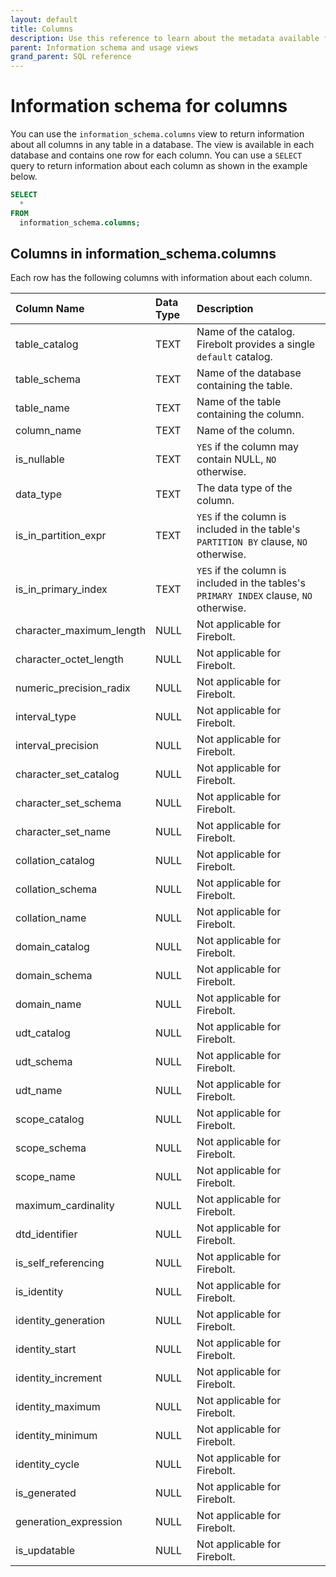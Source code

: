 ```yaml
---
layout: default
title: Columns
description: Use this reference to learn about the metadata available for Firebolt columns using the information schema.
parent: Information schema and usage views
grand_parent: SQL reference
---
```


# Information schema for columns

You can use the `information_schema.columns` view to return information about all columns in any table in a database. The view is available in each database and contains one row for each column. You can use a `SELECT` query to return information about each column as shown in the example below.


```sql
SELECT
  *
FROM
  information_schema.columns;
```

## Columns in information_schema.columns

Each row has the following columns with information about each column.

| Column Name               | Data Type | Description|
|:--------------------------|:----------|:-----------|
| table_catalog             | TEXT    | Name of the catalog. Firebolt provides a single `default` catalog. |
| table_schema              | TEXT    | Name of the database containing the table. |
| table_name                | TEXT    | Name of the table containing the column. |
| column_name               | TEXT    | Name of the column. |
| is_nullable               | TEXT    | `YES` if the column may contain NULL, `NO` otherwise. |
| data_type                 | TEXT    | The data type of the column. |
| is_in_partition_expr      | TEXT    | `YES` if the column is included in the table's `PARTITION BY` clause, `NO` otherwise. |
| is_in_primary_index       | TEXT    | `YES` if the column is included in the tables's `PRIMARY INDEX` clause, `NO` otherwise. |
| character_maximum_length  | NULL      | Not applicable for Firebolt. |
| character_octet_length    | NULL      | Not applicable for Firebolt. |
| numeric_precision_radix   | NULL      | Not applicable for Firebolt. |
| interval_type             | NULL      | Not applicable for Firebolt. |
| interval_precision        | NULL      | Not applicable for Firebolt. |
| character_set_catalog     | NULL      | Not applicable for Firebolt. |
| character_set_schema      | NULL      | Not applicable for Firebolt. |
| character_set_name        | NULL      | Not applicable for Firebolt. |
| collation_catalog         | NULL      | Not applicable for Firebolt. |
| collation_schema          | NULL      | Not applicable for Firebolt. |
| collation_name            | NULL      | Not applicable for Firebolt. |
| domain_catalog            | NULL      | Not applicable for Firebolt. |
| domain_schema             | NULL      | Not applicable for Firebolt. |
| domain_name               | NULL      | Not applicable for Firebolt. |
| udt_catalog               | NULL      | Not applicable for Firebolt. |
| udt_schema                | NULL      | Not applicable for Firebolt. |
| udt_name                  | NULL      | Not applicable for Firebolt. |
| scope_catalog             | NULL      | Not applicable for Firebolt. |
| scope_schema              | NULL      | Not applicable for Firebolt. |
| scope_name                | NULL      | Not applicable for Firebolt. |
| maximum_cardinality       | NULL      | Not applicable for Firebolt. |
| dtd_identifier            | NULL      | Not applicable for Firebolt. |
| is_self_referencing       | NULL      | Not applicable for Firebolt. |
| is_identity               | NULL      | Not applicable for Firebolt. |
| identity_generation       | NULL      | Not applicable for Firebolt. |
| identity_start            | NULL      | Not applicable for Firebolt. |
| identity_increment        | NULL      | Not applicable for Firebolt. |
| identity_maximum          | NULL      | Not applicable for Firebolt. |
| identity_minimum          | NULL      | Not applicable for Firebolt. |
| identity_cycle            | NULL      | Not applicable for Firebolt. |
| is_generated              | NULL      | Not applicable for Firebolt. |
| generation_expression     | NULL      | Not applicable for Firebolt. |
| is_updatable              | NULL      | Not applicable for Firebolt. |
